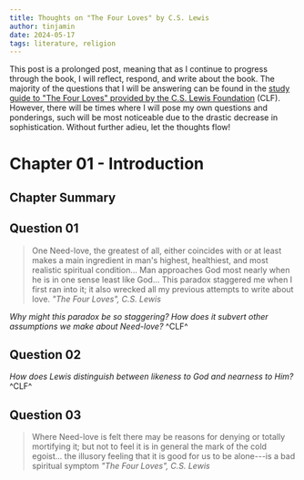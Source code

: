 ```yaml
---
title: Thoughts on "The Four Loves" by C.S. Lewis
author: tinjamin
date: 2024-05-17
tags: literature, religion
---
```


This post is a prolonged post, meaning that as I continue to progress through
the book, I will reflect, respond, and write about the book. The majority of
the questions that I will be answering can be found in the [study guide to "The
Four Loves" provided by the C.S. Lewis Foundation][1] (CLF). However, there will
be times where I will pose my own questions and ponderings, such will be most
noticeable due to the drastic decrease in sophistication. Without further
adieu, let the thoughts flow!

# Chapter 01 - Introduction

## Chapter Summary

## Question 01

> One Need-love, the greatest of all, either coincides with or at least makes a
> main ingredient in man's highest, healthiest, and most realistic spiritual
> condition... Man approaches God most nearly when he is in one sense least 
> like God... This paradox staggered me when I first ran into it; it also
> wrecked all my previous attempts to write about love. 
<cite>"The Four Loves", C.S. Lewis</cite>

*Why might this paradox be so staggering? How does it subvert other assumptions
we make about Need-love?* ^CLF^

## Question 02

*How does Lewis distinguish between likeness to God and nearness to Him?* ^CLF^

## Question 03

> Where Need-love is felt there may be reasons for denying or totally
> mortifying it; but not to feel it is in general the mark of the cold egoist...
> the illusory feeling that it is good for us to be alone---is a bad spiritual
> symptom
<cite>"The Four Loves", C.S. Lewis</cite>

[1]: http://www.cslewis.org/resources/studyguides/Study%20Guide%20-%20The%20Four%20Loves.pdf?x71172

